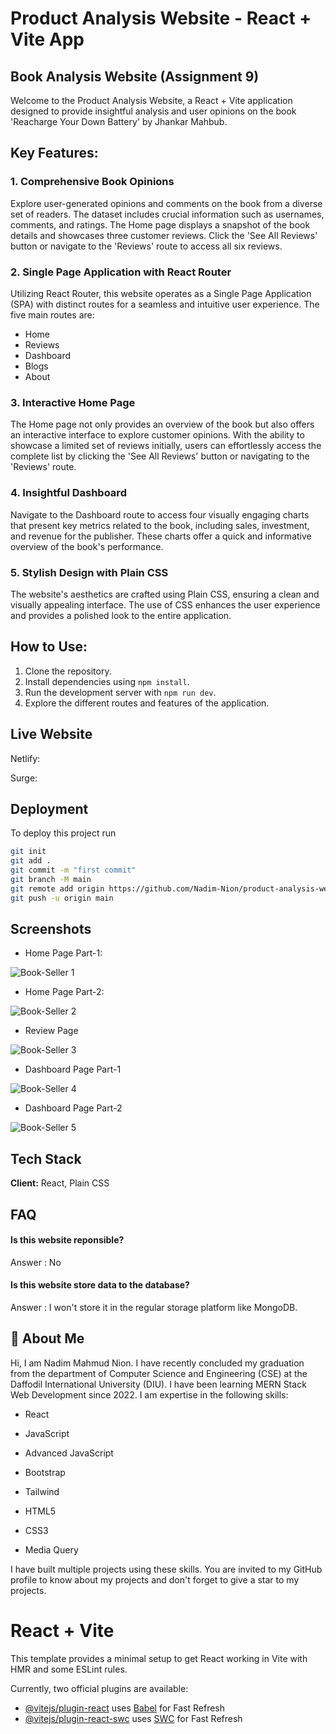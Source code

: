 
# Product Analysis Website - React + Vite App

## Book Analysis Website (Assignment 9)

Welcome to the Product Analysis Website, a React + Vite application designed to provide insightful analysis and user opinions on the book 'Reacharge Your Down Battery' by Jhankar Mahbub.

## Key Features:

### 1. Comprehensive Book Opinions
Explore user-generated opinions and comments on the book from a diverse set of readers. The dataset includes crucial information such as usernames, comments, and ratings. The Home page displays a snapshot of the book details and showcases three customer reviews. Click the 'See All Reviews' button or navigate to the 'Reviews' route to access all six reviews.

### 2. Single Page Application with React Router
Utilizing React Router, this website operates as a Single Page Application (SPA) with distinct routes for a seamless and intuitive user experience. The five main routes are:
   - Home
   - Reviews
   - Dashboard
   - Blogs
   - About

### 3. Interactive Home Page
The Home page not only provides an overview of the book but also offers an interactive interface to explore customer opinions. With the ability to showcase a limited set of reviews initially, users can effortlessly access the complete list by clicking the 'See All Reviews' button or navigating to the 'Reviews' route.

### 4. Insightful Dashboard
Navigate to the Dashboard route to access four visually engaging charts that present key metrics related to the book, including sales, investment, and revenue for the publisher. These charts offer a quick and informative overview of the book's performance.

### 5. Stylish Design with Plain CSS
The website's aesthetics are crafted using Plain CSS, ensuring a clean and visually appealing interface. The use of CSS enhances the user experience and provides a polished look to the entire application.

## How to Use:
1. Clone the repository.
2. Install dependencies using `npm install`.
3. Run the development server with `npm run dev`.
4. Explore the different routes and features of the application.

## Live Website

Netlify:  

Surge:


## Deployment

To deploy this project run

```bash
git init
git add .
git commit -m "first commit"
git branch -M main
git remote add origin https://github.com/Nadim-Nion/product-analysis-website.git
git push -u origin main

```


## Screenshots

* Home Page Part-1:

![Book-Seller 1](https://github.com/Nadim-Nion/product-analysis-website/assets/60613933/dcdc286b-1316-4026-8728-3a6b4c14b3dc)

* Home Page Part-2:

![Book-Seller 2](https://github.com/Nadim-Nion/product-analysis-website/assets/60613933/0cab2e0d-a38e-4918-85c4-ddc01ece2da0)

* Review Page

![Book-Seller 3](https://github.com/Nadim-Nion/product-analysis-website/assets/60613933/5aa39a93-762d-4c06-b6af-2e44174d854d)

* Dashboard Page Part-1

![Book-Seller 4](https://github.com/Nadim-Nion/product-analysis-website/assets/60613933/ba7c59ce-2022-46ba-a4c5-0a1fc71cebf2)

* Dashboard Page Part-2

![Book-Seller 5](https://github.com/Nadim-Nion/product-analysis-website/assets/60613933/25911f16-a14c-4aaf-9ddb-dd1bd896451a)


## Tech Stack

**Client:** React, Plain CSS


## FAQ

#### Is this website reponsible?

Answer : No

#### Is this website store data to the database?

Answer : I won't store it in the regular storage platform like MongoDB.

## 🚀 About Me
Hi, I am Nadim Mahmud Nion. I have recently concluded my graduation from the department of Computer Science and Engineering (CSE) at the Daffodil International University (DIU). I have been learning MERN Stack Web Development since 2022. I am expertise in the following skills:

* React 

* JavaScript

* Advanced JavaScript

* Bootstrap

* Tailwind

* HTML5

* CSS3

* Media Query

I have built multiple projects using these skills. You are invited to my GitHub profile to know about my projects and don't forget to give a star to my projects.


# React + Vite

This template provides a minimal setup to get React working in Vite with HMR and some ESLint rules.

Currently, two official plugins are available:

- [@vitejs/plugin-react](https://github.com/vitejs/vite-plugin-react/blob/main/packages/plugin-react/README.md) uses [Babel](https://babeljs.io/) for Fast Refresh
- [@vitejs/plugin-react-swc](https://github.com/vitejs/vite-plugin-react-swc) uses [SWC](https://swc.rs/) for Fast Refresh
